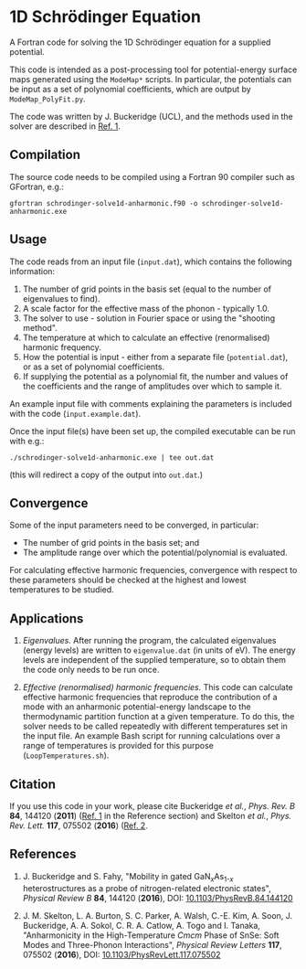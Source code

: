 1D Schr&ouml;dinger Equation
============================

A Fortran code for solving the 1D Schr&ouml;dinger equation for a supplied potential.

This code is intended as a post-processing tool for potential-energy surface maps generated using the `ModeMap*` scripts.
In particular, the potentials can be input as a set of polynomial coefficients, which are output by `ModeMap_PolyFit.py`.

The code was written by J. Buckeridge (UCL), and the methods used in the solver are described in [Ref. 1](#Ref1).

Compilation
-----------

The source code needs to be compiled using a Fortran 90 compiler such as GFortran, e.g.:

`gfortran schrodinger-solve1d-anharmonic.f90 -o schrodinger-solve1d-anharmonic.exe`

Usage
-----

The code reads from an input file (`input.dat`), which contains the following information:

1. The number of grid points in the basis set (equal to the number of eigenvalues to find).
2. A scale factor for the effective mass of the phonon - typically 1.0.
3. The solver to use - solution in Fourier space or using the "shooting method".
4. The temperature at which to calculate an effective (renormalised) harmonic frequency.
5. How the potential is input - either from a separate file (`potential.dat`), or as a set of polynomial coefficients.
6. If supplying the potential as a polynomial fit, the number and values of the coefficients and the range of amplitudes over which to sample it.

An example input file with comments explaining the parameters is included with the code (`input.example.dat`).

Once the input file(s) have been set up, the compiled executable can be run with e.g.:

`./schrodinger-solve1d-anharmonic.exe | tee out.dat`

(this will redirect a copy of the output into `out.dat`.)

Convergence
-----------

Some of the input parameters need to be converged, in particular:

* The number of grid points in the basis set; and
* The amplitude range over which the potential/polynomial is evaluated.

For calculating effective harmonic frequencies, convergence with respect to these parameters should be checked at the highest and lowest temperatures to be studied.

Applications
------------

1. *Eigenvalues.*
   After running the program, the calculated eigenvalues (energy levels) are written to `eigenvalue.dat` (in units of eV).
   The energy levels are independent of the supplied temperature, so to obtain them the code only needs to be run once.

2. *Effective (renormalised) harmonic frequencies.*
   This code can calculate effective harmonic frequencies that reproduce the contribution of a mode with an anharmonic potential-energy landscape to the thermodynamic partition function at a given temperature.
   To do this, the solver needs to be called repeatedly with different temperatures set in the input file.
   An example Bash script for running calculations over a range of temperatures is provided for this purpose (`LoopTemperatures.sh`).

Citation
--------

If you use this code in your work, please cite Buckeridge *et al.*, *Phys. Rev. B* **84**, 144120 (**2011**) ([Ref. 1](#Ref1) in the Reference section) and Skelton *et al.*, *Phys. Rev. Lett.* **117**, 075502 (**2016**) ([Ref. 2](#Ref2).

References
----------

1. <a name="Ref1"></a>J. Buckeridge and S. Fahy, "Mobility in gated GaN<sub>*x*</sub>As<sub>1-*x*</sub> heterostructures as a probe of nitrogen-related electronic states", *Physical Review B* **84**, 144120 (**2016**), DOI: [10.1103/PhysRevB.84.144120](https://doi.org/10.1103/PhysRevB.84.144120)

2. <a name="Ref2"></a>J. M. Skelton, L. A. Burton, S. C. Parker, A. Walsh, C.-E. Kim, A. Soon, J. Buckeridge, A. A. Sokol, C. R. A. Catlow, A. Togo and I. Tanaka, "Anharmonicity in the High-Temperature *Cmcm* Phase of SnSe: Soft Modes and Three-Phonon Interactions", *Physical Review Letters* **117**, 075502 (**2016**), DOI: [10.1103/PhysRevLett.117.075502](https://doi.org/10.1103/PhysRevLett.117.075502)
